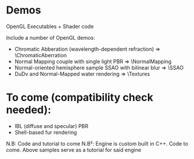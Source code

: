 # Demos
OpenGL Executables + Shader code

Include a number of OpenGL demos:
* Chromatic Abberation (wavelength-dependent refraction)   =>   \ChromaticAberration
* Normal Mapping couple with single light PBR   =>   \NormalMapping
* Normal-oriented hemisphere sample SSAO with bilinear blur   =>   \SSAO
* DuDv and Normal-Mapped water rendering   =>   \Textures

# To come (compatibility check needed):
* IBL (diffuse and specular) PBR
* Shell-based fur rendering


N.B: Code and tutorial to come
N.B²: Engine is custom built in C++. Code to come. Above samples serve as a tutorial for said engine
